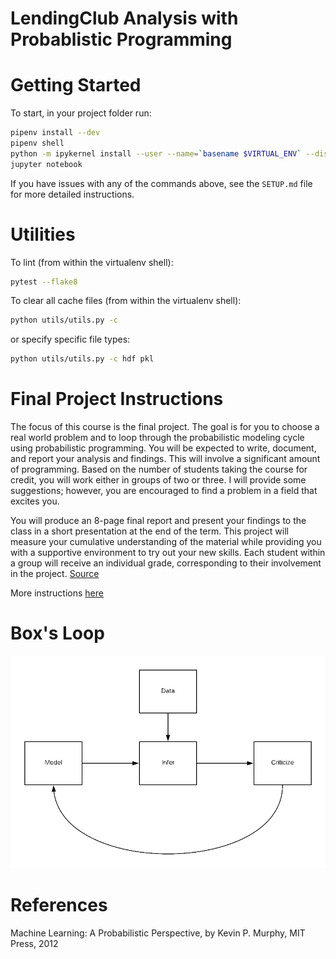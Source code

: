 # LendingClub Analysis with Probablistic Programming

# Getting Started

To start, in your project folder run:
```bash
pipenv install --dev
pipenv shell
python -m ipykernel install --user --name=`basename $VIRTUAL_ENV` --display-name "Lending Club"
jupyter notebook
```

If you have issues with any of the commands above, see the `SETUP.md` file for more detailed instructions.

# Utilities

To lint (from within the virtualenv shell):
```bash
pytest --flake8
```

To clear all cache files (from within the virtualenv shell):
```bash
python utils/utils.py -c
```
or specify specific file types:

```bash
python utils/utils.py -c hdf pkl
```

# Final Project Instructions

The focus of this course is the final project. The goal is for you to choose a real world problem and to loop through the probabilistic modeling cycle using probabilistic programming. You will be expected to write, document, and report your analysis and findings. This will involve a significant amount of programming. Based on the number of students taking the course for credit, you will work either in groups of two or three. I will provide some suggestions; however, you are encouraged to find a problem in a field that excites you.

You will produce an 8-page final report and present your findings to the class in a short presentation at the end of the term. This project will measure your cumulative understanding of the material while providing you with a supportive environment to try out your new skills. Each student within a group will receive an individual grade, corresponding to their involvement in the project. [Source](http://www.proditus.com/syllabus2018.html)

More instructions [here](https://github.com/akucukelbir/probprog-finalproject)

# Box's Loop

![Box's Loop](final-project/resources/boxs-loop.png)

# References

Machine Learning: A Probabilistic Perspective, by Kevin P. Murphy, MIT Press, 2012